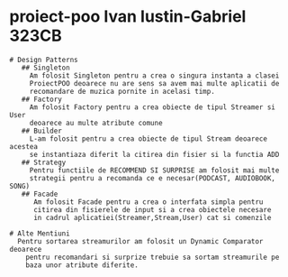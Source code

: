 # proiect-poo Ivan Iustin-Gabriel 323CB
    # Design Patterns
       ## Singleton
         Am folosit Singleton pentru a crea o singura instanta a clasei
         ProiectPOO deoarece nu are sens sa avem mai multe aplicatii de
         recomandare de muzica pornite in acelasi timp.
       ## Factory
         Am folosit Factory pentru a crea obiecte de tipul Streamer si User
         deoarece au multe atribute comune
       ## Builder
         L-am folosit pentru a crea obiecte de tipul Stream deoarece acestea
         se instantiaza diferit la citirea din fisier si la functia ADD
       ## Strategy
         Pentru functiile de RECOMMEND SI SURPRISE am folosit mai multe
         strategii pentru a recomanda ce e necesar(PODCAST, AUDIOBOOK, SONG)
       ## Facade
          Am folosit Facade pentru a crea o interfata simpla pentru
          citirea din fisierele de input si a crea obiectele necesare
          in cadrul aplicatiei(Streamer,Stream,User) cat si comenzile

    # Alte Mentiuni
      Pentru sortarea streamurilor am folosit un Dynamic Comparator deoarece
        pentru recomandari si surprize trebuie sa sortam streamurile pe 
        baza unor atribute diferite.